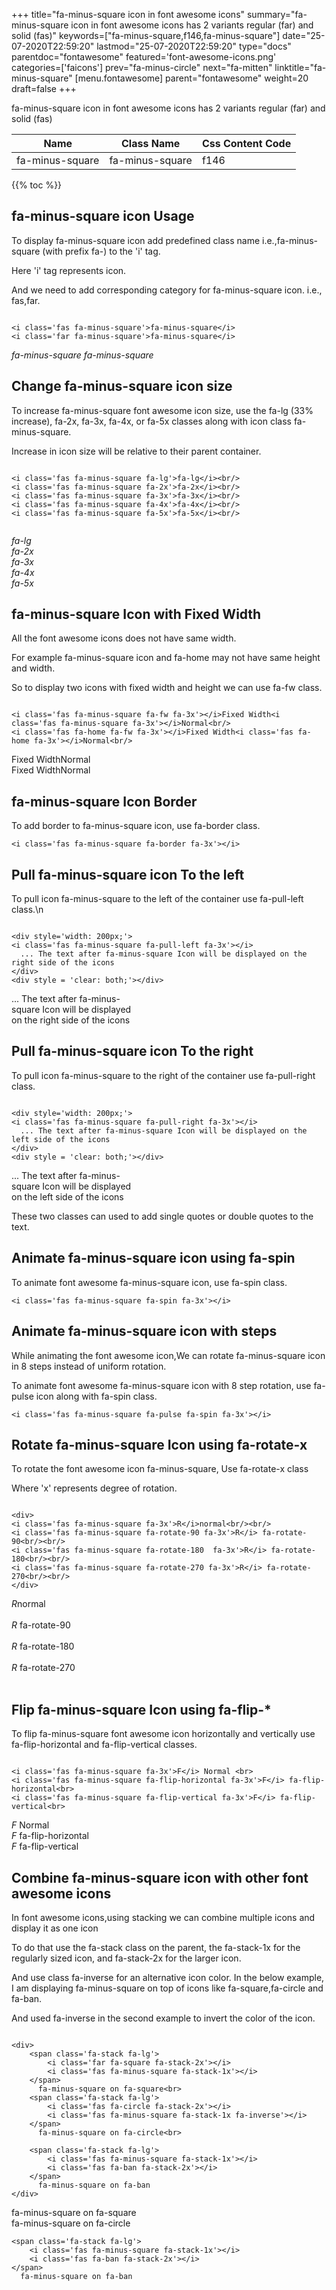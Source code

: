 +++
title="fa-minus-square icon in font awesome icons"
summary="fa-minus-square icon in font awesome icons has 2 variants regular (far) and solid (fas)"
keywords=["fa-minus-square,f146,fa-minus-square"]
date="25-07-2020T22:59:20"
lastmod="25-07-2020T22:59:20"
type="docs"
parentdoc="fontawesome"
featured='font-awesome-icons.png'
categories=['faicons']
prev="fa-minus-circle"
next="fa-mitten"
linktitle="fa-minus-square"
[menu.fontawesome]
parent="fontawesome"
weight=20
draft=false
+++


fa-minus-square icon in font awesome icons has 2 variants regular (far) and solid (fas)

<div class='table-responsive'><table class='table'><thead><tr><th>Name</th><th>Class Name</th><th>Css Content Code</th></tr></thead><tbody><tr><td>fa-minus-square</td><td>fa-minus-square</td><td>f146</td></tr></tbody></table></div>


{{% toc %}}


## fa-minus-square icon Usage

To display fa-minus-square icon add predefined class name i.e.,fa-minus-square (with prefix fa-) to the 'i' tag.

Here 'i' tag represents icon.

And we need to add corresponding category for fa-minus-square icon. i.e., fas,far.


```

<i class='fas fa-minus-square'>fa-minus-square</i>
<i class='far fa-minus-square'>fa-minus-square</i>
```

<i class='fas fa-minus-square'>fa-minus-square</i>
<i class='far fa-minus-square'>fa-minus-square</i>




## Change fa-minus-square icon size
To increase fa-minus-square font awesome icon size, use the fa-lg (33% increase), fa-2x, fa-3x, fa-4x, or fa-5x classes along with icon class fa-minus-square.

Increase in icon size will be relative to their parent container. 

```

<i class='fas fa-minus-square fa-lg'>fa-lg</i><br/>
<i class='fas fa-minus-square fa-2x'>fa-2x</i><br/>
<i class='fas fa-minus-square fa-3x'>fa-3x</i><br/>
<i class='fas fa-minus-square fa-4x'>fa-4x</i><br/>
<i class='fas fa-minus-square fa-5x'>fa-5x</i><br/>
            
```

<i class='fas fa-minus-square fa-lg'>fa-lg</i><br/>
<i class='fas fa-minus-square fa-2x'>fa-2x</i><br/>
<i class='fas fa-minus-square fa-3x'>fa-3x</i><br/>
<i class='fas fa-minus-square fa-4x'>fa-4x</i><br/>
<i class='fas fa-minus-square fa-5x'>fa-5x</i><br/>
            



## fa-minus-square Icon with Fixed Width 

All the font awesome icons does not have same width.

For example fa-minus-square icon and fa-home may not have same height and width.

So to display two icons with fixed width and height we can use fa-fw class.


```

<i class='fas fa-minus-square fa-fw fa-3x'></i>Fixed Width<i class='fas fa-minus-square fa-3x'></i>Normal<br/>
<i class='fas fa-home fa-fw fa-3x'></i>Fixed Width<i class='fas fa-home fa-3x'></i>Normal<br/>
```

<i class='fas fa-minus-square fa-fw fa-3x'></i>Fixed Width<i class='fas fa-minus-square fa-3x'></i>Normal<br/>
<i class='fas fa-home fa-fw fa-3x'></i>Fixed Width<i class='fas fa-home fa-3x'></i>Normal<br/>



## fa-minus-square Icon Border 

To add border to fa-minus-square icon, use fa-border class.


```
<i class='fas fa-minus-square fa-border fa-3x'></i>

```
<i class='fas fa-minus-square fa-border fa-3x'></i>





## Pull fa-minus-square icon To the left

To pull icon fa-minus-square to the left of the container use fa-pull-left class.\n

```

<div style='width: 200px;'>
<i class='fas fa-minus-square fa-pull-left fa-3x'></i>
  ... The text after fa-minus-square Icon will be displayed on the right side of the icons
</div>
<div style = 'clear: both;'></div>
```

<div style='width: 200px;'>
<i class='fas fa-minus-square fa-pull-left fa-3x'></i>
  ... The text after fa-minus-square Icon will be displayed on the right side of the icons
</div>
<div style = 'clear: both;'></div>




## Pull fa-minus-square icon To the right
To pull icon fa-minus-square to the right of the container use fa-pull-right class.

```

<div style='width: 200px;'>
<i class='fas fa-minus-square fa-pull-right fa-3x'></i>
  ... The text after fa-minus-square Icon will be displayed on the left side of the icons
</div>
<div style = 'clear: both;'></div>
```

<div style='width: 200px;'>
<i class='fas fa-minus-square fa-pull-right fa-3x'></i>
  ... The text after fa-minus-square Icon will be displayed on the left side of the icons
</div>
<div style = 'clear: both;'></div>

These two classes can used to add single quotes or double quotes to the text.


## Animate fa-minus-square icon using fa-spin
To animate font awesome fa-minus-square icon, use fa-spin class.

```
<i class='fas fa-minus-square fa-spin fa-3x'></i>
```
<i class='fas fa-minus-square fa-spin fa-3x'></i>




## Animate fa-minus-square icon with steps
While animating the font awesome icon,We can rotate fa-minus-square icon in 8 steps instead of uniform rotation.

To animate font awesome fa-minus-square icon with 8 step rotation, use fa-pulse icon along with fa-spin class.


```
<i class='fas fa-minus-square fa-pulse fa-spin fa-3x'></i>

```
<i class='fas fa-minus-square fa-pulse fa-spin fa-3x'></i>





## Rotate fa-minus-square Icon using fa-rotate-x
To rotate the font awesome icon fa-minus-square, Use fa-rotate-x class

Where 'x' represents degree of rotation.


```

<div>
<i class='fas fa-minus-square fa-3x'>R</i>normal<br/><br/>
<i class='fas fa-minus-square fa-rotate-90 fa-3x'>R</i> fa-rotate-90<br/><br/> 
<i class='fas fa-minus-square fa-rotate-180  fa-3x'>R</i> fa-rotate-180<br/><br/> 
<i class='fas fa-minus-square fa-rotate-270 fa-3x'>R</i> fa-rotate-270<br/><br/>
</div>
```

<div>
<i class='fas fa-minus-square fa-3x'>R</i>normal<br/><br/>
<i class='fas fa-minus-square fa-rotate-90 fa-3x'>R</i> fa-rotate-90<br/><br/> 
<i class='fas fa-minus-square fa-rotate-180  fa-3x'>R</i> fa-rotate-180<br/><br/> 
<i class='fas fa-minus-square fa-rotate-270 fa-3x'>R</i> fa-rotate-270<br/><br/>
</div>




## Flip fa-minus-square Icon using fa-flip-*
To flip fa-minus-square font awesome icon horizontally and vertically use fa-flip-horizontal and fa-flip-vertical classes. 

```

<i class='fas fa-minus-square fa-3x'>F</i> Normal <br>
<i class='fas fa-minus-square fa-flip-horizontal fa-3x'>F</i> fa-flip-horizontal<br>
<i class='fas fa-minus-square fa-flip-vertical fa-3x'>F</i> fa-flip-vertical<br>
```

<i class='fas fa-minus-square fa-3x'>F</i> Normal <br>
<i class='fas fa-minus-square fa-flip-horizontal fa-3x'>F</i> fa-flip-horizontal<br>
<i class='fas fa-minus-square fa-flip-vertical fa-3x'>F</i> fa-flip-vertical<br>




## Combine fa-minus-square icon with other font awesome icons
In font awesome icons,using stacking we can combine multiple icons and display it as one icon 

To do that use the fa-stack class on the parent, the fa-stack-1x for the regularly sized icon, and fa-stack-2x for the larger icon.

And use class fa-inverse for an alternative icon color. 
In the below example, I am displaying fa-minus-square on top of icons like fa-square,fa-circle and fa-ban.

And used fa-inverse in the second example to invert the color of the icon.

```

<div>
    <span class='fa-stack fa-lg'>
        <i class='far fa-square fa-stack-2x'></i>
        <i class='fas fa-minus-square fa-stack-1x'></i>
    </span>
      fa-minus-square on fa-square<br>
    <span class='fa-stack fa-lg'>
        <i class='fas fa-circle fa-stack-2x'></i>
        <i class='fas fa-minus-square fa-stack-1x fa-inverse'></i>
    </span>
      fa-minus-square on fa-circle<br>

    <span class='fa-stack fa-lg'>
        <i class='fas fa-minus-square fa-stack-1x'></i>
        <i class='fas fa-ban fa-stack-2x'></i>
    </span>
      fa-minus-square on fa-ban
</div>
```

<div>
    <span class='fa-stack fa-lg'>
        <i class='far fa-square fa-stack-2x'></i>
        <i class='fas fa-minus-square fa-stack-1x'></i>
    </span>
      fa-minus-square on fa-square<br>
    <span class='fa-stack fa-lg'>
        <i class='fas fa-circle fa-stack-2x'></i>
        <i class='fas fa-minus-square fa-stack-1x fa-inverse'></i>
    </span>
      fa-minus-square on fa-circle<br>

    <span class='fa-stack fa-lg'>
        <i class='fas fa-minus-square fa-stack-1x'></i>
        <i class='fas fa-ban fa-stack-2x'></i>
    </span>
      fa-minus-square on fa-ban
</div>






